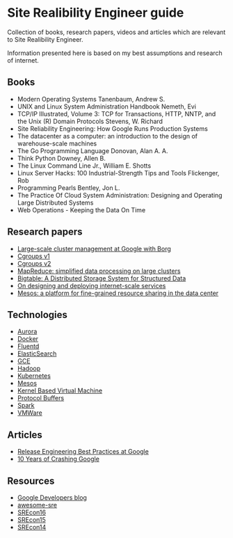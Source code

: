 # Site Realibility Engineer guide

Collection of books, research papers, videos and articles which are relevant to Site Realibility Engineer. 

Information presented here is based on my best assumptions and research of internet. 

## Books

* Modern Operating Systems Tanenbaum, Andrew S.
* UNIX and Linux System Administration Handbook Nemeth, Evi
* TCP/IP Illustrated, Volume 3: TCP for Transactions, HTTP, NNTP, and the Unix (R) Domain Protocols Stevens, W. Richard
* Site Reliability Engineering: How Google Runs Production Systems
* The datacenter as a computer: an introduction to the design of warehouse-scale machines
* The Go Programming Language Donovan, Alan A. A.
* Think Python Downey, Allen B. 
* The Linux Command Line Jr., William E. Shotts
* Linux Server Hacks: 100 Industrial-Strength Tips and Tools Flickenger, Rob
* Programming Pearls Bentley, Jon L.
* The Practice Of Cloud System Administration: Designing and Operating Large Distributed Systems
* Web Operations - Keeping the Data On Time

## Research papers

* [Large-scale cluster management at Google with Borg](http://static.googleusercontent.com/media/research.google.com/en//pubs/archive/43438.pdf)
* [Cgroups v1](https://www.kernel.org/doc/Documentation/cgroup-v1/cgroups.txt)
* [Cgroups v2](https://www.kernel.org/doc/Documentation/cgroup-v2.txt)
* [MapReduce: simplified data processing on large clusters](https://static.googleusercontent.com/media/research.google.com/en//archive/mapreduce-osdi04.pdf)
* [Bigtable: A Distributed Storage System for Structured Data](http://static.googleusercontent.com/media/research.google.com/en//archive/bigtable-osdi06.pdf)
* [On designing and deploying internet-scale services](https://www.usenix.org/legacy/event/lisa07/tech/full_papers/hamilton/hamilton_html/)
* [Mesos: a platform for fine-grained resource sharing in the data center](https://cs.stanford.edu/~matei/papers/2011/nsdi_mesos.pdf)

## Technologies

* [Aurora](http://aurora.apache.org/)
* [Docker](https://docs.docker.com/)
* [Fluentd](http://www.fluentd.org/)
* [ElasticSearch](https://www.elastic.co/products/elasticsearch)
* [GCE](https://cloud.google.com/compute/docs/)
* [Hadoop](http://hadoop.apache.org/)
* [Kubernetes](http://kubernetes.io)
* [Mesos](http://mesos.apache.org/)
* [Kernel Based Virtual Machine](http://www.linux-kvm.org/page/Documents)
* [Protocol Buffers](https://developers.google.com/protocol-buffers/)
* [Spark](http://spark.apache.org/)
* [VMWare](http://www.vmware.com/products/vcloud-suite.html)

## Articles

* [Release Engineering Best Practices at Google](https://www.usenix.org/conference/lisa15/conference-program/presentation/mcnutt)
* [10 Years of Crashing Google](https://www.usenix.org/conference/lisa15/conference-program/presentation/krishnan)

## Resources

* [Google Developers blog](https://developers.googleblog.com/)
* [awesome-sre](https://github.com/dastergon/awesome-sre)
* [SREcon16](https://www.usenix.org/conference/srecon16)
* [SREcon15](https://www.usenix.org/conference/srecon15)
* [SREcon14](https://www.usenix.org/conference/srecon14)







